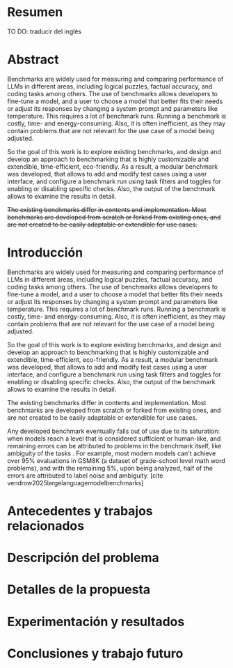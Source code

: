# Resumen

TO DO: traducir del inglés

<!-- <s>Este trabajo de fin de máster presenta una propuesta innovadora para mejorar el
contexto que reciben los Modelos de Lenguaje de Gran Tamaño (LLMs) durante la
generación y regeneración automática de pruebas unitarias. La solución se basa en la
integración de técnicas de Recuperación Aumentada por Generación (RAG) para
enriquecer el contexto del modelo, utilizando embeddings generados con el modelo
microsoft/graphcodebert-base [1], un índice vectorial construido con FAISS [2]
y la incorporación de información relevante extraída del archivo pom.xml. Además,
se utiliza la API Mistral con Codestral 25.01 [3] para generar pruebas unitarias de
alta calidad en proyectos de software. La metodología propuesta ha sido evaluada en
el proyecto JInstagram [4], considerando diversos porcentajes de contexto (100 %,
60 %, 40 % y 10 %) para analizar su impacto en la cobertura y calidad de las pruebas
generadas.
Los resultados indican que el uso de un contexto completo mejora significativa-
mente la cobertura de sentencias y ramas, superando a enfoques existentes como
ChatUnitTest [5] o incluso los casos de prueba creados por los mismos desarrollado-
res del proyecto. Este estudio contribuye a la reducción del esfuerzo manual en la
escritura de pruebas y abre nuevas vías para la integración de LLMs en el ciclo de
desarrollo de software.
Palabras clave: Pruebas Unitarias, LLMs, RAG, Contexto -->

<!-- ... 
El transporte p´ublico, especialmente los servicios de autobuses urbanos, desempe˜na un
papel crucial en la movilidad de las ciudades modernas. Sin embargo, desaf´ıos como la congesti´on
del tr´afico, las condiciones clim´aticas impredecibles y los incidentes operativos a menudo resultan en
retrasos que afectan negativamente la calidad del servicio y la experiencia del usuario. Este estudio
explora la aplicaci´on de t´ecnicas de aprendizaje autom´atico automatizado (AutoML) para predecir
los retrasos de autobuses, con el objetivo de mejorar la eficiencia y confiabilidad de los servicios de
autobuses urbanos.
En este trabajo, se han desarrollado y evaluado una serie de modelos predictivos utilizando AutoML
para automatizar la selecci´on y optimizaci´on de algoritmos e hiperpar´ametros. El enfoque se prob´o
utilizando datos del mundo real del sistema de autobuses p´ublicos de M´alaga, Espa˜na, cubriendo varios
meses de operaciones. Los resultados demostraron que AutoML supera significativamente a los m´eto-
dos tradicionales de aprendizaje autom´atico, como el Bosque Aleatorio (Random Forest), Perceptr´on
Multicapa (MLP) y M´aquinas de Vectores de Soporte (SVM), en t´erminos de precisi´on de predicci´on.
Los hallazgos clave resaltan los beneficios sustanciales del uso de AutoML, especialmente para usua-
rios sin conocimientos profundos en aprendizaje autom´atico. Sin embargo, el estudio tambi´en identific´o
el alto costo computacional de AutoML como un desaf´ıo significativo. Para abordar esto, se explo-
raron t´ecnicas de aprendizaje por transferencia para reducir las demandas computacionales, logrando
resultados prometedores.
Este estudio subraya el potencial de AutoML para transformar los sistemas de transporte p´ublico, pro-
porcionando predicciones precisas y fiables de los retrasos, mejorando en ´ultima instancia la satisfacci´on
del usuario y promoviendo la movilidad urbana sostenible.
</s> -->



# Abstract

Benchmarks are widely used for measuring and comparing performance of LLMs in different areas, including logical puzzles, factual accuracy, and coding tasks among others. 
The use of benchmarks allows developers to fine-tune a model, and a user to choose a model that better fits their needs or adjust its responses by changing a system prompt and parameters like temperature. 
This requires a lot of benchmark runs. Running a benchmark is costly, time- and energy-consuming. Also, it is often inefficient, as they may contain problems that are not relevant for the use case of a model being adjusted. 

So the goal of this work is to explore existing benchmarks, and design and develop an approach to benchmarking that is highly customizable and extendible, time-efficient, eco-friendly. As a result, a modular benchmark was developed, that allows to add and modify test cases using a user interface, and configure a benchmark run using task filters and toggles for enabling or disabling specific checks. Also, the output of the benchmark allows to examine the results in detail. 

<s>The existing benchmarks differ in contents and implementation. Most benchmarks are developed from scratch or forked from existing ones, and are not created to be easily adaptable or extendible for use cases.  </s>




<!-- <s>This master’s thesis presents an innovative approach to enhancing the context
provided to Large Language Models (LLMs) during the automatic generation and
regeneration of unit tests. The solution is based on integrating Retrieval Augmented
Generation (RAG) techniques to enrich the model’s context by using embeddings
generated with the model microsoft/graphcodebert-base [1], a vector index built
with FAISS [2], and incorporating relevant information extracted from the pom.xml
file. Additionally, the Mistral API with Codestral 25.01 [3] is employed to generate
high-quality unit tests for software projects. The proposed methodology has been
evaluated on the JInstagram project [4], using various context percentages (100 %,
60 %, 40 %, and 10 %) to analyze its impact on the coverage and quality of the
generated tests.
The results indicate that using complete context significantly improves statement
and branch coverage, outperforming existing approaches such as ChatUnitTest [5]
and even the tests created by the project’s own developers. This study contributes
to reducing the manual effort required for writing tests and opens up new avenues
for integrating LLMs into the software development lifecycle.
Keywords: Unit Testing, LLMs, RAG, Context</s> -->


# Introducción

Benchmarks are widely used for measuring and comparing performance of LLMs in different areas, including logical puzzles, factual accuracy, and coding tasks among others. 
The use of benchmarks allows developers to fine-tune a model, and a user to choose a model that better fits their needs or adjust its responses by changing a system prompt and parameters like temperature. 
This requires a lot of benchmark runs. Running a benchmark is costly, time- and energy-consuming. Also, it is often inefficient, as they may contain problems that are not relevant for the use case of a model being adjusted. 

So the goal of this work is to explore existing benchmarks, and design and develop an approach to benchmarking that is highly customizable and extendible, time-efficient, eco-friendly. As a result, a modular benchmark was developed, that allows to add and modify test cases using a user interface, and configure a benchmark run using task filters and toggles for enabling or disabling specific checks. Also, the output of the benchmark allows to examine the results in detail. 

The existing benchmarks differ in contents and implementation. Most benchmarks are developed from scratch or forked from existing ones, and are not created to be easily adaptable or extendible for use cases. 





Any developed benchmark eventually falls out of use due to its saturation: when models reach a level that is considered sufficient or human-like, and remaining errors can be attributed to problems in the benchmark itself, like ambiguity of the tasks . For example, most modern models can't achieve over 95% evaluations in GSM8K (a dataset of grade-school level math word problems), and with the remaining 5%, upon being analyzed, half of the errors are attributed to label noise and ambiguity. [cite vendrow2025largelanguagemodelbenchmarks]
<!-- So the difficulty of the tasks in benchmarks grows over time to reflect improvements of the models. -->

<!-- vendrow2025largelanguagemodelbenchmarks provides a table with analysis of common benchmarks -->



# Antecedentes y trabajos relacionados

# Descripción del problema

# Detalles de la propuesta

# Experimentación y resultados

# Conclusiones y trabajo futuro